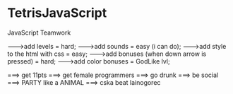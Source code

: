 TetrisJavaScript
================

JavaScript Teamwork

--->add levels = hard;
--->add sounds = easy (i can do);
--->add style to the html with css = easy;
--->add bonuses (when down arrow is pressed) = hard;
--->add color bonuses = GodLike lvl;

===> get 11pts ===> get female programmers ===> go drunk ===> be social ===> PARTY like a ANIMAL ===> cska beat lainogorec
